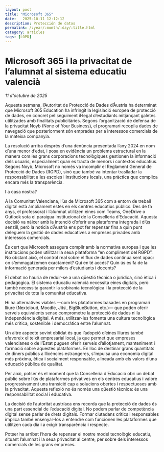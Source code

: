 ```yaml
---
layout: post
title: "Microsoft 365"
date:   2025-10-11 12:12:12
description: Protección de datos
permalink: /:year/:month/:day/:title.html
category: articles
tags: [LOPD]
---
```



# Microsoft 365 i la privacitat de l’alumnat al sistema educatiu valencià

*11 d'octubre de 2025*

Aquesta setmana, l’Autoritat de Protecció de Dades d’Àustria ha determinat que Microsoft 365 Education ha infringit la legislació europea de protecció de dades, en concret pel seguiment il·legal d’estudiants mitjançant galetes utilitzades amb finalitats publicitàries. Segons l’organització de defensa de la privacitat Noyb (None of Your Business), el programari recopila dades de navegació que posteriorment són emprades per a interessos comercials de la mateixa companyia.

La resolució arriba després d’una denúncia presentada l’any 2024 en nom d’una menor d’edat, i posa en evidència un problema estructural en la manera com les grans corporacions tecnològiques gestionen la informació dels usuaris, especialment quan es tracta de menors i contextos educatius. Segons Noyb, Microsoft no només va incomplir el Reglament General de Protecció de Dades (RGPD), sinó que també va intentar traslladar la responsabilitat a les escoles i institucions locals, una pràctica que complica encara més la transparència.

I a casa nostra?

A la Comunitat Valenciana, l’ús de Microsoft 365 com a entorn de treball digital està àmpliament estès en els centres educatius públics. Des de fa anys, el professorat i l’alumnat utilitzen eines com Teams, OneDrive o Outlook sota el paraigua institucional de la Conselleria d’Educació. Aquesta decisió va nàixer amb la intenció d’oferir una plataforma integrada i d’ús senzill, però la notícia d’Àustria ens pot fer repensar fins a quin punt deleguem la gestió de dades educatives a empreses privades amb interessos comercials.

És cert que Microsoft assegura complir amb la normativa europea i que les institucions poden utilitzar la seua plataforma “en compliment del RGPD”. No obstant això, el control real sobre el flux de dades continua sent opac: on s’emmagatzemen exactament? Qui en té accés? Quin ús es fa de la informació generada per milers d’estudiants i docents?

El debat no hauria de reduir-se a una qüestió tècnica o jurídica, sinó ètica i pedagògica. El sistema educatiu valencià necessita eines digitals, però també necessita garantir la sobirania tecnològica i la protecció de la privacitat de tota la comunitat educativa.

Hi ha alternatives viables —com les plataformes basades en programari lliure (Nextcloud, Moodle, Jitsi, BigBlueButton, etc.)— que poden oferir serveis equivalents sense comprometre la protecció de dades ni la independència digital. A més, utilitzar-les fomenta una cultura tecnològica més crítica, sostenible i democràtica entre l’alumnat.

Un altre aspecte sovint oblidat és que l’adopció d’eines lliures també afavoreix el teixit empresarial local, ja que permet que empreses valencianes o de l’Estat puguen oferir serveis d’allotjament, manteniment i formació sobre aquestes plataformes. En lloc de destinar grans quantitats de diners públics a llicències estrangeres, s’impulsa una economia digital més pròxima, ètica i socialment responsable, alineada amb els valors d’una educació pública de qualitat.

Per això, potser és el moment que la Conselleria d’Educació obri un debat públic sobre l’ús de plataformes privatives en els centres educatius i valore progressivament una transició cap a solucions obertes i respectuoses amb la privacitat. Aquesta reflexió no és només una qüestió tècnica: és una responsabilitat social i educativa.

La decisió de l’autoritat austríaca ens recorda que la protecció de dades és una part essencial de l’educació digital. No podem parlar de competència digital sense parlar de drets digitals. Formar ciutadans crítics i responsables implica també ensenyar-los a entendre com funcionen les plataformes que utilitzen cada dia i a exigir transparència i respecte.

Potser ha arribat l’hora de repensar el nostre model tecnològic educatiu, situant l’alumnat i la seua privacitat al centre, per sobre dels interessos comercials de les grans empreses.